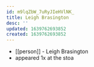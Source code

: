```yaml
---
id: m9lqZbW_7uRyJIeHVlNK_
title: Leigh Brasington
desc: ''
updated: 1639762693852
created: 1639762693852
---
```



- [[person]] - Leigh Brasington
- appeared 1x at the stoa
